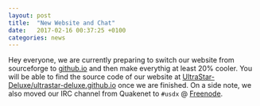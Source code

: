 ```yaml
---
layout: post
title:  "New Website and Chat"
date:   2017-02-16 00:37:25 +0100
categories: news
---
```

Hey everyone, we are currently preparing to switch our website from sourceforge to [github.io](https://github.io) and
then make everythig at least 20% cooler. You will be able to find the source code of our website at
[UltraStar-Deluxe/ultrastar-deluxe.github.io][usdx-website-repo] once we are finished. On a side note, we also moved
our IRC channel from Quakenet to `#usdx` @ [Freenode][freenode-webchat].

[usdx-website-repo]: https://github.com/UltraStar-Deluxe/ultrastar-deluxe.github.io
[freenode-webchat]: http://webchat.freenode.net/?nick=usdx.&channels=%23usdx&prompt=1
